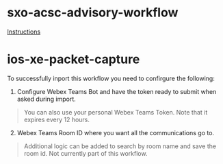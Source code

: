 # sxo-acsc-advisory-workflow

[Instructions](acsc_workflow.md)

# ios-xe-packet-capture

To successfully inport this workflow you need to confirgure the following:
1. Configure Webex Teams Bot and have the token ready to submit when asked during import.
> You can also use your personal Webex Teams Token. Note that it expires every 12 hours.

2. Webex Teams Room ID where you want all the communications go to. 
> Additional logic can be added to search by room name and save the room id. Not currently part of this workflow.
